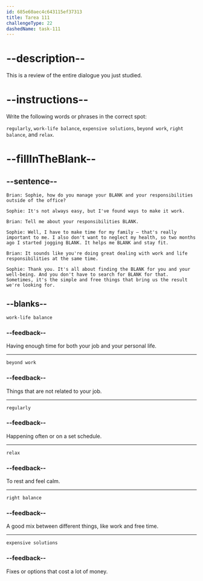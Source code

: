 ```yaml
---
id: 685e60aec4c643115ef37313
title: Tarea 111
challengeType: 22
dashedName: task-111
---
```


<!-- REVIEW -->

# --description--

This is a review of the entire dialogue you just studied.

# --instructions--

Write the following words or phrases in the correct spot:

`regularly`, `work-life balance`, `expensive solutions`, `beyond work`, `right balance`, and `relax`.

# --fillInTheBlank--

## --sentence--

`Brian: Sophie, how do you manage your BLANK and your responsibilities outside of the office?`

`Sophie: It's not always easy, but I've found ways to make it work.`

`Brian: Tell me about your responsibilities BLANK.`

`Sophie: Well, I have to make time for my family – that's really important to me. I also don't want to neglect my health, so two months ago I started jogging BLANK. It helps me BLANK and stay fit.`

`Brian: It sounds like you're doing great dealing with work and life responsibilities at the same time.`

`Sophie: Thank you. It's all about finding the BLANK for you and your well-being. And you don't have to search for BLANK for that. Sometimes, it's the simple and free things that bring us the result we're looking for.`

## --blanks--

`work-life balance`

### --feedback--

Having enough time for both your job and your personal life.

---

`beyond work`

### --feedback--

Things that are not related to your job.

---

`regularly`

### --feedback--

Happening often or on a set schedule.

---

`relax`

### --feedback--

To rest and feel calm.

---

`right balance`

### --feedback--

A good mix between different things, like work and free time.

---

`expensive solutions`

### --feedback--

Fixes or options that cost a lot of money.
